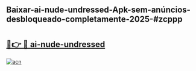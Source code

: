 ## Baixar-ai-nude-undressed-Apk-sem-anúncios-desbloqueado-completamente-2025-#zcppp

# <h2><a href="https://ainizakaria.my?title=ai-nude-undressed&ref=20M">🔗👉 🔴 ai-nude-undressed</a></h2>

[![acn](https://github.com/user-attachments/assets/0f9c940e-d8b0-45ae-aac7-cd30a18b3e1c)](https://ainizakaria.my?title=ai-nude-undressed&ref=20M)

